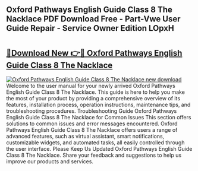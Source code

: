 ## Oxford Pathways English Guide Class 8 The Nacklace PDF Download Free - Part-Vwe User Guide Repair - Service Owner Edition LOpxH

# <h2><a href="http://bc91090.oget.top/?id=Oxford+Pathways+English+Guide+Class+8+The+Nacklace">🔗Download New 👉🔴 Oxford Pathways English Guide Class 8 The Nacklace</a></h2>

[![Oxford Pathways English Guide Class 8 The Nacklace new download](https://i.imgur.com/5g1atiW.png)](http://bc91090.oget.top/?id=Oxford+Pathways+English+Guide+Class+8+The+Nacklace)
Welcome to the user manual for your newly arrived Oxford Pathways English Guide Class 8 The Nacklace. This guide is here to help you make the most of your product by providing a comprehensive overview of its features, installation process, operation instructions, maintenance tips, and troubleshooting procedures. Troubleshooting Guide Oxford Pathways English Guide Class 8 The Nacklace for Common Issues This section offers solutions to common issues and error messages encountered. Oxford Pathways English Guide Class 8 The Nacklace offers users a range of advanced features, such as virtual assistant, smart notifications, customizable widgets, and automated tasks, all easily controlled through the user interface. Please Keep Us Updated Oxford Pathways English Guide Class 8 The Nacklace. Share your feedback and suggestions to help us improve our products and services.
